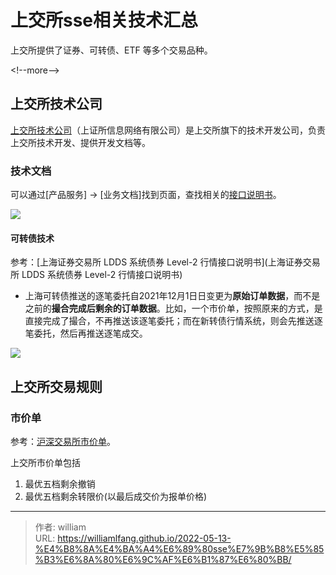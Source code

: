 # 上交所sse相关技术汇总


上交所提供了证券、可转债、ETF 等多个交易品种。

&lt;!--more--&gt;

## 上交所技术公司

[上交所技术公司](https://www.sseinfo.com/home/)（上证所信息网络有限公司）是上交所旗下的技术开发公司，负责上交所技术开发、提供开发文档等。

### 技术文档

可以通过[产品服务] -&gt; [业务文档]找到页面，查找相关的[接口说明书](https://www.sseinfo.com/home/)。

![](/post/2022-05-13-上交所sse相关技术汇总/sse-doc.png)

#### 可转债技术

参考：[上海证券交易所 LDDS 系统债券 Level-2 行情接口说明书](上海证券交易所 LDDS 系统债券 Level-2 行情接口说明书)

- 上海可转债推送的逐笔委托自2021年12月1日日变更为**原始订单数据**，而不是之前的**撮合完成后剩余的订单数据**。比如，一个市价单，按照原来的方式，是直接完成了撮合，不再推送该逐笔委托；而在新转债行情系统，则会先推送逐笔委托，然后再推送逐笔成交。

![](/post/2022-05-13-上交所sse相关技术汇总/sse-cv1.png)

## 上交所交易规则

### 市价单

参考：[沪深交易所市价单](https://blog.csdn.net/u012724887/article/details/98502040)。

上交所市价单包括
1. 最优五档剩余撤销
2. 最优五档剩余转限价(以最后成交价为报单价格)




---

> 作者: william  
> URL: https://williamlfang.github.io/2022-05-13-%E4%B8%8A%E4%BA%A4%E6%89%80sse%E7%9B%B8%E5%85%B3%E6%8A%80%E6%9C%AF%E6%B1%87%E6%80%BB/  

